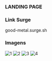 ### LANDING PAGE

### Link Surge 
good-metal.surge.sh

### Imagens
![1](https://user-images.githubusercontent.com/89329137/140627804-2d2b6261-0327-4c0c-b3b1-6e9d49d5d96b.png)
![2](https://user-images.githubusercontent.com/89329137/140627805-6ba5108a-88da-47f4-953f-ab2be985eec9.png)
![3](https://user-images.githubusercontent.com/89329137/140627806-5a0eb4c3-3b1d-4ba0-9610-cbee78d6b31b.png)
![4](https://user-images.githubusercontent.com/89329137/140627807-a0ad09ea-a4be-4f9c-a901-9503cd4df63f.png)
